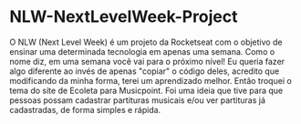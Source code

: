# NLW-NextLevelWeek-Project
O NLW (Next Level Week) é um projeto da Rocketseat com o objetivo de ensinar uma determinada tecnologia em apenas uma semana. Como o nome diz, em uma semana você vai para o próximo nível! Eu queria fazer algo diferente ao invés de apenas "copiar" o código deles, acredito que modificando da minha forma, terei um aprendizado melhor. Então troquei o tema do site de Ecoleta para Musicpoint. Foi uma ideia que tive para que pessoas possam cadastrar partituras musicais e/ou ver partituras já cadastradas, de forma simples e rápida.
